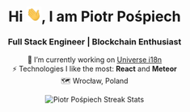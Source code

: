 <h1 align="center">Hi <img src="https://raw.githubusercontent.com/ABSphreak/ABSphreak/master/gifs/Hi.gif" width="30px">, I am Piotr Pośpiech </h1>

<h3 align="center">Full Stack Engineer | Blockchain Enthusiast</h3>

<p align="center">
  🔭 I’m currently working on <a href='https://github.com/vazco/meteor-universe-i18n'>Universe i18n</a>
  <br />
  ⚡ Technologies I like the most: <b>React</b> and <b>Meteor</b>
  <br />
  🗺️ Wrocław, Poland
</p>

<div align="center"><img src="https://github-readme-streak-stats.herokuapp.com/?user=piotrpospiech&theme=dark" alt="Piotr Pośpiech Streak Stats"  /></div>
